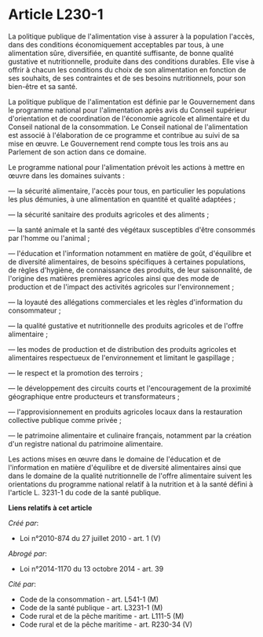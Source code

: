 # Article L230-1

La politique publique de l'alimentation vise à assurer à la population l'accès, dans des conditions économiquement
acceptables par tous, à une alimentation sûre, diversifiée, en quantité suffisante, de bonne qualité gustative et
nutritionnelle, produite dans des conditions durables. Elle vise à offrir à chacun les conditions du choix de son
alimentation en fonction de ses souhaits, de ses contraintes et de ses besoins nutritionnels, pour son bien-être et sa
santé. 

La politique publique de l'alimentation est définie par le Gouvernement dans le programme national pour l'alimentation après
avis du Conseil supérieur d'orientation et de coordination de l'économie agricole et alimentaire et du Conseil national de la
consommation. Le Conseil national de l'alimentation est associé à l'élaboration de ce programme et contribue au suivi de sa
mise en œuvre. Le Gouvernement rend compte tous les trois ans au Parlement de son action dans ce domaine. 

Le programme national pour l'alimentation prévoit les actions à mettre en œuvre dans les domaines suivants : 

― la sécurité alimentaire, l'accès pour tous, en particulier les populations les plus démunies, à une alimentation en
quantité et qualité adaptées ; 

― la sécurité sanitaire des produits agricoles et des aliments ; 

― la santé animale et la santé des végétaux susceptibles d'être consommés par l'homme ou l'animal ; 

― l'éducation et l'information notamment en matière de goût, d'équilibre et de diversité alimentaires, de besoins spécifiques
à certaines populations, de règles d'hygiène, de connaissance des produits, de leur saisonnalité, de l'origine des matières
premières agricoles ainsi que des mode de production et de l'impact des activités agricoles sur l'environnement ; 

― la loyauté des allégations commerciales et les règles d'information du consommateur ; 

― la qualité gustative et nutritionnelle des produits agricoles et de l'offre alimentaire ; 

― les modes de production et de distribution des produits agricoles et alimentaires respectueux de l'environnement et
limitant le gaspillage ; 

― le respect et la promotion des terroirs ; 

― le développement des circuits courts et l'encouragement de la proximité géographique entre producteurs et
transformateurs ; 

― l'approvisionnement en produits agricoles locaux dans la restauration collective publique comme privée ; 

― le patrimoine alimentaire et culinaire français, notamment par la création d'un registre national du patrimoine
alimentaire. 

Les actions mises en œuvre dans le domaine de l'éducation et de l'information en matière d'équilibre et de diversité
alimentaires ainsi que dans le domaine de la qualité nutritionnelle de l'offre alimentaire suivent les orientations du
programme national relatif à la nutrition et à la santé défini à l'article L. 3231-1 du code de la santé publique.

**Liens relatifs à cet article**

_Créé par_:

  - Loi n°2010-874 du 27 juillet 2010 - art. 1 (V)

_Abrogé par_:

  - Loi n°2014-1170 du 13 octobre 2014 - art. 39

_Cité par_:

  - Code de la consommation - art. L541-1 (M)
  - Code de la santé publique - art. L3231-1 (M)
  - Code rural et de la pêche maritime - art. L111-5 (M)
  - Code rural et de la pêche maritime - art. R230-34 (V)
